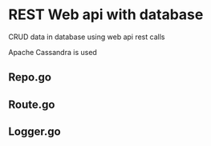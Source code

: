 # REST Web api with database

CRUD data in database using web api rest calls

Apache Cassandra is used

## Repo.go

## Route.go

## Logger.go
